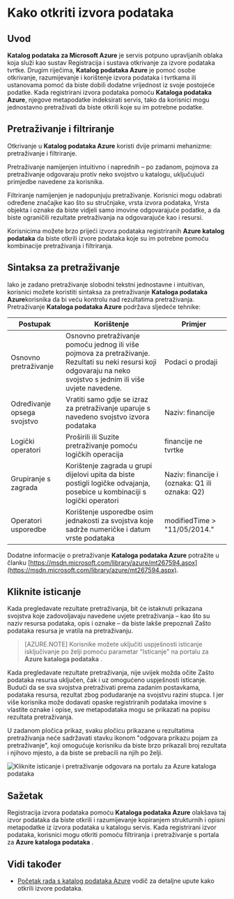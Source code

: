 <properties
   pageTitle="Kako otkrili izvore podataka | Microsoft Azure"
   description="Isticanje kako otkriti resursi registriranih podataka pomoću kataloga podataka Azure, uključujući pretraživanja i filtriranja i pomoću uspješnosti isticanje mogućnosti kataloga podataka Azure portala je članak s uputama."
   services="data-catalog"
   documentationCenter=""
   authors="steelanddata"
   manager="NA"
   editor=""
   tags=""/>
<tags
   ms.service="data-catalog"
   ms.devlang="NA"
   ms.topic="article"
   ms.tgt_pltfrm="NA"
   ms.workload="data-catalog"
   ms.date="10/04/2016"
   ms.author="maroche"/>

# <a name="how-to-discover-data-sources"></a>Kako otkriti izvora podataka

## <a name="introduction"></a>Uvod
**Katalog podataka za Microsoft Azure** je servis potpuno upravljanih oblaka koja služi kao sustav Registracija i sustava otkrivanje za izvore podataka tvrtke. Drugim riječima, **Katalog podataka Azure** je pomoć osobe otkrivanje, razumijevanje i korištenje izvora podataka i tvrtkama ili ustanovama pomoć da biste dobili dodatne vrijednost iz svoje postojeće podatke. Kada registrirani izvora podataka pomoću **Kataloga podataka Azure**, njegove metapodatke indeksirati servis, tako da korisnici mogu jednostavno pretraživati da biste otkrili koje su im potrebne podatke.

## <a name="searching-and-filtering"></a>Pretraživanje i filtriranje

Otkrivanje u **Katalog podataka Azure** koristi dvije primarni mehanizme: pretraživanje i filtriranje.

Pretraživanje namijenjen intuitivno i naprednih – po zadanom, pojmova za pretraživanje odgovaraju protiv neko svojstvo u katalogu, uključujući primjedbe navedene za korisnika.

Filtriranje namijenjen je nadopunjuju pretraživanje. Korisnici mogu odabrati određene značajke kao što su stručnjake, vrsta izvora podataka, Vrsta objekta i oznake da biste vidjeli samo imovine odgovarajuće podatke, a da biste ograničili rezultate pretraživanja na odgovarajuće kao i resursi.

Korisnicima možete brzo prijeći izvora podataka registriranih **Azure katalog podataka** da biste otkrili izvore podataka koje su im potrebne pomoću kombinacije pretraživanja i filtriranja.

## <a name="search-syntax"></a>Sintaksa za pretraživanje

Iako je zadano pretraživanje slobodni tekstni jednostavne i intuitivan, korisnici možete koristiti sintaksa za pretraživanje **Kataloga podataka Azure**korisnika da bi veću kontrolu nad rezultatima pretraživanja. Pretraživanje **Kataloga podataka Azure** podržava sljedeće tehnike:

| Postupak                 | Korištenje                                                                                                                                     | Primjer                                                   |
|---------------------------|-----------------------------------------------------------------------------------------------------------------------------------------|-----------------------------------------------------------|
| Osnovno pretraživanje              | Osnovno pretraživanje pomoću jednog ili više pojmova za pretraživanje. Rezultati su neki resursi koji odgovaraju na neko svojstvo s jednim ili više uvjete navedene. | Podaci o prodaji                                                |
| Određivanje opsega svojstvo          | Vratiti samo gdje se izraz za pretraživanje uparuje s navedeno svojstvo izvora podataka                                                   | Naziv: financije                                              |
| Logički operatori         | Proširili ili Suzite pretraživanje pomoću logičkih operacija                                                                                     | financije ne tvrtke                                     |
| Grupiranje s zagrada | Korištenje zagrada u grupi dijelovi upita da biste postigli logičke odvajanja, posebice u kombinaciji s logički operatori              | Naziv: financije i (oznaka: Q1 ili oznaka: Q2) |
| Operatori usporedbe      | Korištenje usporedbe osim jednakosti za svojstva koje sadrže numeričke i datum vrste podataka                                                | modifiedTime > "11/05/2014."                                 |

Dodatne informacije o pretraživanje **Kataloga podataka Azure** potražite u članku [https://msdn.microsoft.com/library/azure/mt267594.aspx](https://msdn.microsoft.com/library/azure/mt267594.aspx).

## <a name="hit-highlighting"></a>Kliknite isticanje
Kada pregledavate rezultate pretraživanja, bit će istaknuti prikazana svojstva koje zadovoljavaju navedene uvjete pretraživanja – kao što su naziv resursa podataka, opis i oznake – da biste lakše prepoznali Zašto podataka resursa je vratila na pretraživanju.

> [AZURE.NOTE] Korisnike možete uključiti uspješnosti isticanje isključivanje po želji pomoću parametar "Isticanje" na portalu za **Azure kataloga podataka** .

Kada pregledavate rezultate pretraživanja, nije uvijek možda očite Zašto podataka resursa uključen, čak i uz omogućeno uspješnosti isticanje. Budući da se sva svojstva pretraživati prema zadanim postavkama, podataka resursa, rezultat zbog podudaranje na svojstvu razini stupca. I jer više korisnika može dodavati opaske registriranih podataka imovine s vlastite oznake i opise, sve metapodataka mogu se prikazati na popisu rezultata pretraživanja.

U zadanom pločica prikaz, svaku pločicu prikazane u rezultatima pretraživanja neće sadržavati stavku ikonom "odgovara prikazu pojam za pretraživanje", koji omogućuje korisniku da biste brzo prikazali broj rezultata i njihovo mjesto, a da biste se prebacili na njih po želji.

 ![Kliknite isticanje i pretraživanje odgovara na portalu za Azure kataloga podataka](./media/data-catalog-how-to-discover/search-matches.png)

## <a name="summary"></a>Sažetak
Registracija izvora podataka pomoću **Kataloga podataka Azure** olakšava taj izvor podataka da biste otkrili i razumijevanje kopiranjem strukturnih i opisni metapodatke iz izvora podataka u katalogu servis. Kada registrirani izvor podataka, korisnici mogu otkriti pomoću filtriranja i pretraživanje s portala za **Azure kataloga podataka** .

## <a name="see-also"></a>Vidi također
- [Početak rada s katalog podataka Azure](data-catalog-get-started.md) vodič za detaljne upute kako otkrili izvore podataka.
